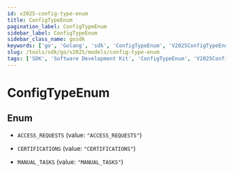 ```yaml
---
id: v2025-config-type-enum
title: ConfigTypeEnum
pagination_label: ConfigTypeEnum
sidebar_label: ConfigTypeEnum
sidebar_class_name: gosdk
keywords: ['go', 'Golang', 'sdk', 'ConfigTypeEnum', 'V2025ConfigTypeEnum'] 
slug: /tools/sdk/go/v2025/models/config-type-enum
tags: ['SDK', 'Software Development Kit', 'ConfigTypeEnum', 'V2025ConfigTypeEnum']
---
```


# ConfigTypeEnum

## Enum


* `ACCESS_REQUESTS` (value: `"ACCESS_REQUESTS"`)

* `CERTIFICATIONS` (value: `"CERTIFICATIONS"`)

* `MANUAL_TASKS` (value: `"MANUAL_TASKS"`)


